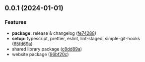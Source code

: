 ## 0.0.1 (2024-01-01)

### Features

- **package:** release & changelog ([fe74288](https://github.com/modernweb-pl/monorepo-typescript/commit/fe74288d5fa5f1c5457154bc403c9370f0cfaa9d))
- **setup:** typescript, prettier, eslint, lint-staged, simple-git-hooks ([65fd69a](https://github.com/modernweb-pl/monorepo-typescript/commit/65fd69a4fba0be8dbabcaab2604641ed6e692d09))
- shared library package ([c8dd89a](https://github.com/modernweb-pl/monorepo-typescript/commit/c8dd89a33a3163761d17563f55d1139bf09944a6))
- website package ([96bf20c](https://github.com/modernweb-pl/monorepo-typescript/commit/96bf20c7e8cdf3bfcc29f2bb153fdcde3b0caca0))
